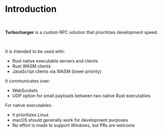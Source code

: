 # Introduction

<br />

**Turbocharger** is a custom RPC solution that prioritizes development speed.

<br />

It is intended to be used with:

- Rust native executable servers and clients
- Rust WASM clients
- JavaScript clients via WASM (lower priority)

It communicates over:

- WebSockets
- UDP option for small payloads between two native Rust executables

For native executables:

- It prioritizes Linux
- macOS should generally work for development purposes
- No effort is made to support Windows, but PRs are welcome
